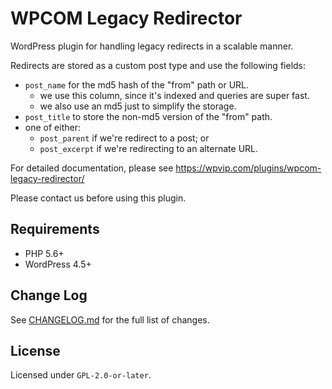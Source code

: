 # WPCOM Legacy Redirector

WordPress plugin for handling legacy redirects in a scalable manner.

Redirects are stored as a custom post type and use the following fields:

- `post_name` for the md5 hash of the "from" path or URL.
  - we use this column, since it's indexed and queries are super fast.
  - we also use an md5 just to simplify the storage.
- `post_title` to store the non-md5 version of the "from" path.
- one of either:
  - `post_parent` if we're redirect to a post; or
  - `post_excerpt` if we're redirecting to an alternate URL.

For detailed documentation, please see https://wpvip.com/plugins/wpcom-legacy-redirector/

Please contact us before using this plugin.

## Requirements

- PHP 5.6+
- WordPress 4.5+

## Change Log

See [CHANGELOG.md](CHANGELOG.md) for the full list of changes.

## License

Licensed under `GPL-2.0-or-later`.
